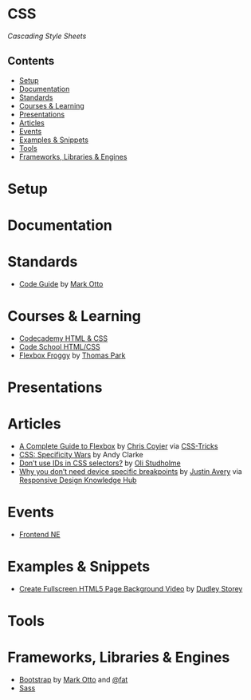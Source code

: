 # CSS

*Cascading Style Sheets*

## Contents

- [Setup](#setup)
- [Documentation](#documentation)
- [Standards](#standards)
- [Courses & Learning](#courses--learning)
- [Presentations](#presentations)
- [Articles](#articles)
- [Events](#events)
- [Examples & Snippets](#examples--snippets)
- [Tools](#tools)
- [Frameworks, Libraries & Engines](#frameworks-libraries--engines)

# Setup

# Documentation

# Standards

- [Code Guide](http://codeguide.co/) by [Mark Otto](http://markdotto.com/)

# Courses & Learning

- [Codecademy HTML & CSS](https://www.codecademy.com/learn/web)
- [Code School HTML/CSS](https://www.codeschool.com/paths/html-css)
- [Flexbox Froggy](http://flexboxfroggy.com/) by [Thomas Park](http://thomaspark.co/)

# Presentations

# Articles

- [A Complete Guide to Flexbox](https://css-tricks.com/snippets/css/a-guide-to-flexbox/) by
  [Chris Coyier](http://chriscoyier.net/) via [CSS-Tricks](https://css-tricks.com/)
- [CSS: Specificity Wars](https://stuffandnonsense.co.uk/archives/css_specificity_wars.html) by Andy
  Clarke
- [Don’t use IDs in CSS selectors?](http://oli.jp/2011/ids/) by [Oli Studholme](http://oli.jp/)
- [Why you don’t need device specific breakpoints](https://responsivedesign.is/articles/why-you-dont-need-device-specific-breakpoints)
  by [Justin Avery](https://surfthedream.com.au/) via
  [Responsive Design Knowledge Hub](https://responsivedesign.is/)

# Events

- [Frontend NE](https://frontendne.co.uk/)

# Examples & Snippets

- [Create Fullscreen HTML5 Page Background Video](http://thenewcode.com/777/Create-Fullscreen-HTML5-Page-Background-Video)
  by [Dudley Storey](http://thenewcode.com/)

# Tools

# Frameworks, Libraries & Engines

- [Bootstrap](http://getbootstrap.com/) by [Mark Otto](http://markdotto.com/) and
  [@fat](https://twitter.com/fat)
- [Sass](Sass/README.md)
